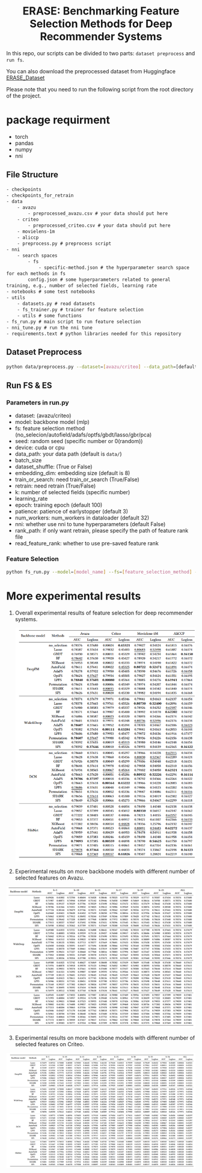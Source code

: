 <center><h1>
    ERASE: Benchmarking Feature Selection Methods for Deep Recommender Systems 
    </h1></center>



In this repo, our scripts can be divided to two parts: `dataset preprocess` and `run fs`.

You can also download the preprocessed dataset from Huggingface [ERASE_Dataset](https://huggingface.co/datasets/Jia-py/ERASE_Dataset)

Please note that you need to run the following script from the root directory of the project.

# package requirment

* torch
* pandas
* numpy
* nni

## File Structure

```
- checkpoints
- checkpoints_for_retrain
- data
    - avazu
        - preprocessed_avazu.csv # your data should put here
    - criteo
        - preprocessed_criteo.csv # your data should put here
    - movielens-1m
    - aliccp
    - preprocess.py # preprocess script
- nni
    - search spaces
        - fs
            - specific-method.json # the hyperparameter search space for each methods in fs
        config.json # some hyperparameters related to general training, e.g., number of selected fields, learning rate
- notebooks # some test notebooks
- utils
    - datasets.py # read datasets
    - fs_trainer.py # trainer for feature selection
    - utils # some functions
- fs_run.py # main script to run feature selection
- nni_tune.py # run the nni tune
- requirements.text # python libraries needed for this repository
```

## Dataset Preprocess

```bash
python data/preprocess.py --dataset=[avazu/criteo] --data_path=[default is data/]
```

## Run FS & ES

### Parameters in run.py

* dataset: (avazu/criteo)
* model: backbone model (mlp)
* fs: feature selection method (no_selecion/autofield/adafs/optfs/gbdt/lasso/gbr/pca)
* seed: random seed (specific number or 0(random))
* device: cuda or cpu
* data_path: your data path (default is `data/`)
* batch_size
* dataset_shuffle: (True or False)
* embedding_dim: embedding size (default is 8)
* train_or_search: need train_or_search (True/False)
* retrain: need retrain (True/False)
* k: number of selected fields (specific number)
* learning_rate
* epoch: training epoch (default 100)
* patience: patience of earlystopper (default 3)
* num_workers: num_workers in dataloader (default 32)
* nni: whether use nni to tune hyperparameters (default False)
* rank_path: if only want retrain, please specify the path of feature rank file
* read_feature_rank: whether to use pre-saved feature rank

### Feature Selection

```bash
python fs_run.py --model=[model_name] --fs=[feature_selection_method] --train_or_search=True --retrain=True
```



# More experimental results

1. Overall experimental results of feature selection for deep recommender systems.

   <img src="https://raw.githubusercontent.com/Jia-py/blog_picture/master/img/image-20240618142823898.png" alt="image-20240618142823898" style="zoom: 80%;" />

2. Experimental results on more backbone models with different number of selected features on Avazu.

![image-20240618142657795](https://raw.githubusercontent.com/Jia-py/blog_picture/master/img/image-20240618142657795.png)

3. Experimental results on more backbone models with different number of selected features on Criteo.

![image-20240618142731324](https://raw.githubusercontent.com/Jia-py/blog_picture/master/img/image-20240618142731324.png)
